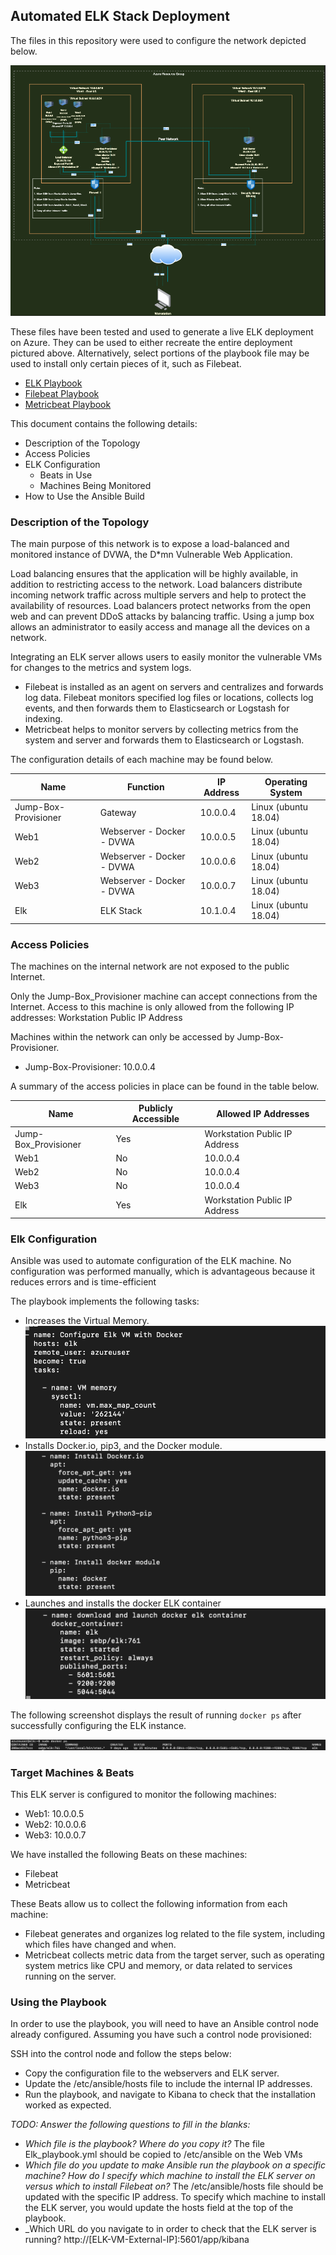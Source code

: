 ## Automated ELK Stack Deployment

The files in this repository were used to configure the network depicted below.

![Red Team Diagram with ELK](README/Images/Red_Team_with_ELK.png)

These files have been tested and used to generate a live ELK deployment on Azure. They can be used to either recreate the entire deployment pictured above. Alternatively, select portions of the playbook file may be used to install only certain pieces of it, such as Filebeat.

  - [ELK Playbook](Ansible/Elk_Playbook.yml)
  - [Filebeat Playbook](Ansible/filebeat-playbook.yml)
  - [Metricbeat Playbook](Ansible/metricbeat-playbook.yml)

This document contains the following details:
- Description of the Topology
- Access Policies
- ELK Configuration
  - Beats in Use
  - Machines Being Monitored
- How to Use the Ansible Build


### Description of the Topology

The main purpose of this network is to expose a load-balanced and monitored instance of DVWA, the D*mn Vulnerable Web Application.

Load balancing ensures that the application will be highly available, in addition to restricting access to the network.
Load balancers distribute incoming network traffic across multiple servers and help to protect the availability of resources. Load balancers protect networks from the open web and can prevent DDoS attacks by balancing traffic.
Using a jump box allows an administrator to easily access and manage all the devices on a network.

Integrating an ELK server allows users to easily monitor the vulnerable VMs for changes to the metrics and system logs.
- Filebeat is installed as an agent on servers and centralizes and forwards log data. Filebeat monitors specified log files or locations, collects log events, and then forwards them to Elasticsearch or Logstash for indexing.
- Metricbeat helps to monitor servers by collecting metrics from the system and server and forwards them to Elasticsearch or Logstash.

The configuration details of each machine may be found below.

| Name                 | Function                  | IP Address | Operating System     |
|----------------------|---------------------------|------------|----------------------|
| Jump-Box-Provisioner | Gateway                   | 10.0.0.4   | Linux (ubuntu 18.04) |
| Web1                 | Webserver - Docker - DVWA | 10.0.0.5   | Linux (ubuntu 18.04) |
| Web2                 | Webserver - Docker - DVWA | 10.0.0.6   | Linux (ubuntu 18.04) |
| Web3                 | Webserver - Docker - DVWA | 10.0.0.7   | Linux (ubuntu 18.04) |
| Elk                  | ELK Stack                 | 10.1.0.4   | Linux (ubuntu 18.04) |

### Access Policies

The machines on the internal network are not exposed to the public Internet. 

Only the Jump-Box_Provisioner machine can accept connections from the Internet. Access to this machine is only allowed from the following IP addresses:
Workstation Public IP Address

Machines within the network can only be accessed by Jump-Box-Provisioner.
- Jump-Box-Provisioner: 10.0.0.4

A summary of the access policies in place can be found in the table below.

| Name                 | Publicly Accessible | Allowed IP Addresses          |
|----------------------|---------------------|-------------------------------|
| Jump-Box_Provisioner | Yes                 | Workstation Public IP Address |
| Web1                 | No                  | 10.0.0.4                      |
| Web2                 | No                  | 10.0.0.4                      |
| Web3                 | No                  | 10.0.0.4                      |
| Elk                  | Yes                 | Workstation Public IP Address |

### Elk Configuration

Ansible was used to automate configuration of the ELK machine. No configuration was performed manually, which is advantageous because it reduces errors and is time-efficient

The playbook implements the following tasks:
- Increases the Virtual Memory.
![](README/Images/Increase_Virtual_Memory.png)
- Installs Docker.io, pip3, and the Docker module.
![](README/Images/Download_Docker_pip3_docker_module.png)
- Launches and installs the docker ELK container
![](README/Images/Download_launch_Docker_ELK.png)

The following screenshot displays the result of running `docker ps` after successfully configuring the ELK instance.

![](README/Images/docker_ps_output.png)

### Target Machines & Beats
This ELK server is configured to monitor the following machines:
- Web1: 10.0.0.5
- Web2: 10.0.0.6
- Web3: 10.0.0.7

We have installed the following Beats on these machines:
- Filebeat
- Metricbeat

These Beats allow us to collect the following information from each machine:
- Filebeat generates and organizes log related to the file system, including which files have changed and when.
- Metricbeat collects metric data from the target server, such as operating system metrics like CPU and memory, or data related to services running on the server.

### Using the Playbook
In order to use the playbook, you will need to have an Ansible control node already configured. Assuming you have such a control node provisioned: 

SSH into the control node and follow the steps below:
- Copy the configuration file to the webservers and ELK server.
- Update the /etc/ansible/hosts file to include the internal IP addresses.
- Run the playbook, and navigate to Kibana to check that the installation worked as expected.

_TODO: Answer the following questions to fill in the blanks:_
- _Which file is the playbook? Where do you copy it?_ 
The file Elk_playbook.yml should be copied to /etc/ansible on the Web VMs
- _Which file do you update to make Ansible run the playbook on a specific machine? How do I specify which machine to install the ELK server on versus which to install Filebeat on?_ 
The /etc/ansible/hosts file should be updated with the specific IP address. To specify which machine to install the ELK server, you would update the hosts field at the top of the playbook.
- _Which URL do you navigate to in order to check that the ELK server is running?
http://[ELK-VM-External-IP]:5601/app/kibana

